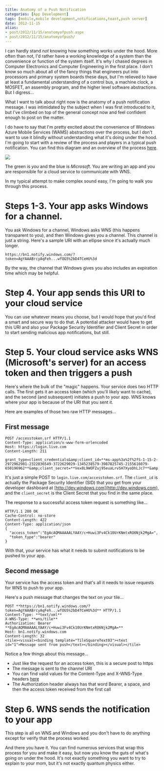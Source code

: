 ```yaml
---
title: Anatomy of a Push Notification
categories: [App Development]
tags: [mobile,mobile development,notifications,toast,push server]
date: 2012-11-15
alias:
- post/2012/11/15/anatomyofpush.aspx
- post/2012/11/15/anatomyofpush/
---
```


I can hardly stand _not_ knowing how something works under the hood. More often than not, I&#39;d rather have a working knowledge of a system than the convenience or function of the system itself. It&#39;s why I chased degrees in Computer Electronics and Computer Engineering in the first place. I don&#39;t know so much about all of the fancy things that engineers put into processors and primary system boards these days, but I&#39;m relieved to have at least a fundamental understanding of a control bus, a machine clock, a MOSFET, an assembly program, and the higher level software abstractions. But I digress...

What I want to talk about right now is the anatomy of a push notification message. I was intimidated by the subject when I was first introduced to it, but I&#39;ve climbed on top of the general concept now and feel confident enough to post on the matter.

I do have to say that I&#39;m pretty excited about the convenience of Windows Azure Mobile Services (WAMS) abstractions over the process, but I don&#39;t want to use it blindly without understanding what it&#39;s doing under the hood. I&#39;m going to start with a review of the process and players in a typical push notification. You can find this diagram and an overview of the process [here](http://msdn.microsoft.com/en-us/library/windows/apps/hh913756.aspx).

![](/files/anatomyofpush_01.png)

The green is _you_ and the blue is _Microsoft_. You are writing an app and you are responsible for a cloud service to communicate with WNS.

In my typical attempt to make complex sound easy, I&#39;m going to walk you through this process.

# Steps 1-3. Your app asks Windows for a channel.

You ask Windows for a channel, Windows asks WNS (this happens transparent to you), and then Windows gives you a channel. This channel is just a string. Here&#39;s a sample URI with an ellipse since it&#39;s actually much longer.

`https://bn1.notify.windows.com/?token=AgYAAABrcyAqFeh...wfOG5%2bD4TCeHU%3d`

By the way, the channel that Windows gives you also includes an expiration time which may be helpful.

# Step 4. Your app sends this URI to your cloud service

You can use whatever means you choose, but I would hope that you&#39;d find a smart and secure way to do that. A potential attacker would have to get this URI and also your Package Security Identifier and Client Secret in order to start sending malicious app notifications, but still.

# Step 5. Your cloud service asks WNS (Microsoft&#39;s server) for an access token and then triggers a push

Here&#39;s where the bulk of the "magic" happens. Your service does two HTTP calls. The first gets it an access token (which you&#39;ll likely want to cache), and the second (and subsequent) initiates a push to your app. WNS knows where your app is because of the URI that you sent it.

Here are examples of those two raw HTTP messages...

## First message

```
POST /accesstoken.srf HTTP/1.1
Content-Type: application/x-www-form-urlencoded
Host: https://login.live.com
Content-Length: 211

grant_type=client_credentials&amp;client_id=**ms-app%3a%2f%2fS-1-15-2-2972962901-2322836549-3722629029-1345238579-3987825745-2155616079-650196962**&amp;client_secret=**Vex8L9WOFZuj95euaLrvSH7XyoDhLJc7**&amp;scope=notify.windows.com
```

It&#39;s just a simple POST to `login.live.com/accesstoken.srf`. The `client_id` is actually the Package Security Identifier (SID) that you get from your developer dashboard at [http://dev.windows.com](http://dev.windows.com), and the `client_secret` is the Client Secret that you find in the same place.

The response to a successful access token request is something like...

```
HTTP/1.1 200 OK
Cache-Control: no-store
Content-Length: 422
Content-Type: application/json
{
  "access_token":"EgAcAQMAAAAALYAAY/c+Huwi3Fv4Ck10UrKNmtxRO6Njk2MgA=",
  "token_type":"bearer"
}
```

With that, your service has what it needs to submit notifications to be pushed to your app.

## Second message

Your service has the access token and that&#39;s all it needs to issue requests for WNS to push to your app.

Here&#39;s a push message that changes the text on your tile...
```
POST **https://bn1.notify.windows.com/?token=AgYAAABrcyAqFeh...wfOG5%2bD4TCeHU%3d** HTTP/1.1
Content-Type: **text/xml**
X-WNS-Type: **wns/tile**
Authorization: Bearer **EgAcAQMAAAAALYAAY/c+Huwi3Fv4Ck10UrKNmtxRO6Njk2MgA=**
Host: bn1.notify.windows.com
Content-Length: 32
<tile><visual><binding template="TileSquareText03"><text id="1">Message sent from push</text></binding></visual></tile>
```

Notice a few things about this message...

*   Just like the request for an access token, this is a secure post to https
*   The message is sent to the channel URI
*   You can find valid values for the Content-Type and X-WNS-Type headers [here](http://msdn.microsoft.com/en-us/library/windows/apps/hh465435.aspx)
*   The Authorization header always has that word Bearer, a space, and then the access token received from the first call

# Step 6. WNS sends the notification to your app

This step is all on WNS and Windows and you don&#39;t have to do anything except for verify that the process worked.

And there you have it. You can find numerous services that wrap this process for you and make it easy, but now you know the guts of what&#39;s going on under the hood. It&#39;s not exactly something you want to try to explain to your mom, but it&#39;s not exactly quantum physics either.